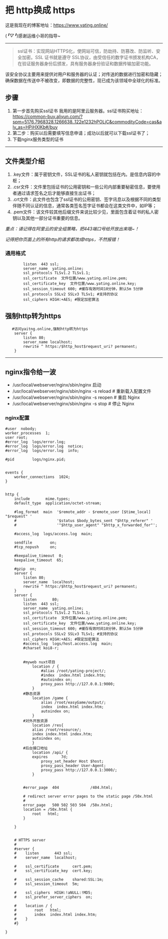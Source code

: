 # 把 http换成 https

这是我现在的博客地址：https://www.yating.online/

(*╹▽╹*)感谢运维小哥的指导~

--- 

> ssl证书：实现网站HTTPS化，使网站可信，防劫持、防篡改、防监听、安全加密。SSL 证书就是遵守 SSL协议，由受信任的数字证书颁发机构CA，在验证服务器身份后颁发，具有服务器身份验证和数据传输加密功能。

该安全协议主要用来提供对用户和服务器的认证；对传送的数据进行加密和隐藏；确保数据在传送中不被改变，即数据的完整性，现已成为该领域中全球化的标准。

## 步骤
1. 第一步首先购买ssl证书
我用的是阿里云服务器。ssl证书购买地址：https://common-buy.aliyun.com/?spm=5176.7968328.1266638..122e1232hPOLjC&commodityCode=cas&aly_as=HPiHXlKb#/buy
2. 第二步：购买以后需要填写信息申请；成功以后就可以下载ssl证书了；
3. 下载nginx服务类型的证书

--- 
## 文件类型介绍
1. .key文件：属于密钥文件，SSL证书的私人密钥就包括在内。是信息内容的中枢；
2. .csr文件：文件里包括证书的公用密钥和一些公司内部重要秘密信息，要使用者通过请求签名之后才能够直接生出证书；
3. .crt文件：此文件也包含了ssl证书的公用密钥、签字讯息以及根据不同的类型伴随不同认证的信息，通常各类签名签字证书都会在这类文件中，如IP等；
4. .pem文件：该文件较其他后缀文件来说比较少见，里面包含着证书的私人密钥以及其他一部分证书重要的信息。

*重点：请记得在阿里云的安全组策略，把443端口号给开放出来哦~！*

*记得把你页面上的所有http的请求都改成https，不然报错！*

### 通用格式
```nginx
        listen  443 ssl;
        server_name  yating.online;
        ssl_protocols TLSv1.2 TLSv1.1;
        ssl_certificate  文件位置/www.yating.online.pem;
        ssl_certificate_key  文件位置/www.yating.online.key;
        ssl_session_timeout 600; #缓存有效时间10分钟，默认5m 5分钟
        ssl_protocols SSLv2 SSLv3 TLSv1; #支持的协议
        ssl_ciphers HIGH:+AES; #限定加密算法
```

## 强制http转为https

```nginx
   #访问yaitng.online,强制http转为https
    server {
        listen 80;
        server_name localhost;
        rewrite ^ https:/$http_host$request_uri? permanent;
    }
```

*** 

## nginx指令给一波
- /usr/local/webserver/nginx/sbin/nginx 启动
- /usr/local/webserver/nginx/sbin/nginx -s reload            # 重新载入配置文件
- /usr/local/webserver/nginx/sbin/nginx -s reopen            # 重启 Nginx
- /usr/local/webserver/nginx/sbin/nginx -s stop              # 停止 Nginx


### nginx配置
```
#user  nobody;
worker_processes  1;
user root;
#error_log  logs/error.log;
#error_log  logs/error.log  notice;
#error_log  logs/error.log  info;

#pid        logs/nginx.pid;


events {
    worker_connections  1024;
}


http {
    include       mime.types;
    default_type  application/octet-stream;

    #log_format  main  '$remote_addr - $remote_user [$time_local] "$request" '
    #                  '$status $body_bytes_sent "$http_referer" '
    #                  '"$http_user_agent" "$http_x_forwarded_for"';

    #access_log  logs/access.log  main;

    sendfile        on;
    #tcp_nopush     on;

    #keepalive_timeout  0;
    keepalive_timeout  65;

    #gzip  on;
    server {
        listen 80;
        server_name  localhost;
        rewrite ^ https:/$http_host$request_uri? permanent;
    }
    server {
        listen       80;
        listen  443 ssl;
        server_name  yating.online;
        ssl_protocols TLSv1.2 TLSv1.1;
        ssl_certificate  文件位置/www.yating.online.pem;
        ssl_certificate_key  文件位置/www.yating.online.key;
        ssl_session_timeout 600; #缓存有效时间10分钟，默认5m 5分钟
        ssl_protocols SSLv2 SSLv3 TLSv1; #支持的协议
        ssl_ciphers HIGH:+AES; #限定加密算法
        #access_log  logs/host.access.log  main;
        #charset koi8-r;


        #myweb nuxt项目
            location / {
                #alias /root/yating-project/;
                #index  index.html index.htm;
                #autoindex on;
                proxy_pass http://127.0.0.1:9000;
            }
        #静态资源
            location /game {
                alias /root/easyGame/output/;
                index  index.html index.htm;
                autoindex on;
            }
        #对外开放资源
            location /res{
            alias /root/resource/;
            index index.html index.htm;
            autoindex on;
            }
        #后台接口地址
            location /api/ {
            expires      7d;
                proxy_set_header Host $host;
                proxy_pass_header User-Agent;
                proxy_pass http://127.0.0.1:3000/;
            }


        #error_page  404              /404.html;

        # redirect server error pages to the static page /50x.html
        #
        error_page   500 502 503 504  /50x.html;
        location = /50x.html {
            root   html;
        }

    }


    # HTTPS server
    #
    #server {
    #    listen       443 ssl;
    #    server_name  localhost;

    #    ssl_certificate      cert.pem;
    #    ssl_certificate_key  cert.key;

    #    ssl_session_cache    shared:SSL:1m;
    #    ssl_session_timeout  5m;

    #    ssl_ciphers  HIGH:!aNULL:!MD5;
    #    ssl_prefer_server_ciphers  on;

    #    location / {
    #        root   html;
    #        index  index.html index.htm;
    #    }
    #}

}

```